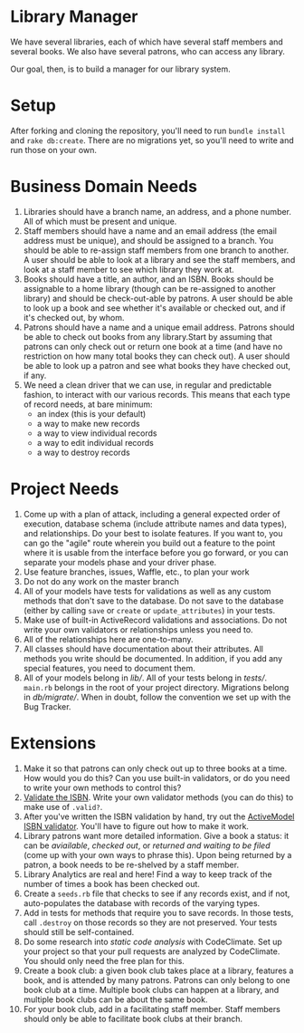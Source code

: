 # Library Manager

We have several libraries, each of which have several staff members and
several books. We also have several patrons, who can access any library.

Our goal, then, is to build a manager for our library system.

# Setup

After forking and cloning the repository, you'll need to run `bundle install`
and `rake db:create`.  There are no migrations yet, so you'll need to write and
run those on your own.

# Business Domain Needs

1. Libraries should have a branch name, an address, and a phone number. All of
   which must be present and unique.
2. Staff members should have a name and an email address (the email address must
   be unique), and should be assigned to a branch. You should be able to
   re-assign staff members from one branch to another. A user should be able to
   look at a library and see the staff members, and look at a staff member to see
   which library they work at.
3. Books should have a title, an author, and an ISBN. Books should be assignable
   to a home library (though can be re-assigned to another library) and should
   be check-out-able by patrons. A user should be able to look up a book and see
   whether it's available or checked out, and if it's checked out, by whom.
4. Patrons should have a name and a unique email address. Patrons should be able
   to check out books from any library.Start by assuming that patrons can only
   check out or return one book at a time (and have no restriction on how many
   total books they can check out). A user should be able to look up a patron
   and see what books they have checked out, if any.
5. We need a clean driver that we can use, in regular and predictable fashion,
   to interact with our various records. This means that each type of record
   needs, at bare minimum:
   + an index (this is your default)
   + a way to make new records
   + a way to view individual records
   + a way to edit individual records
   + a way to destroy records

# Project Needs

1. Come up with a plan of attack, including a general expected order of
   execution, database schema (include attribute names and data types), and
   relationships. Do your best to isolate features. If you want to, you can go
   the "agile" route wherein you build out a feature to the point where it is
   usable from the interface before you go forward, or you can separate your
   models phase and your driver phase.
2. Use feature branches, issues, Waffle, etc., to plan your work
3. Do not do any work on the master branch
4. All of your models have tests for validations as well as any custom methods
   that don't save to the database. Do not save to the database (either by
   calling `save` or `create` or `update_attributes`) in your tests.
5. Make use of built-in ActiveRecord validations and associations. Do not write
   your own validators or relationships unless you need to.
6. All of the relationships here are one-to-many.
7. All classes should have documentation about their attributes. All methods you
   write should be documented. In addition, if you add any special features, you
   need to document them.
8. All of your models belong in _lib/_. All of your tests belong in _tests/_.
   `main.rb` belongs in the root of your project directory. Migrations belong in
   _db/migrate/_. When in doubt, follow the convention we set up with the Bug
   Tracker.

# Extensions

1. Make it so that patrons can only check out up to three books at a time. How
   would you do this? Can you use built-in validators, or do you need to write
   your own methods to control this?
2. [Validate the
   ISBN](https://en.wikipedia.org/wiki/International_Standard_Book_Number#ISBN-13_check_digit_calculation).
   Write your own validator methods (you can do this) to make use of `.valid?`.
3. After you've written the ISBN validation by hand, try out the [ActiveModel
   ISBN validator](https://github.com/zapnap/isbn_validation). You'll have to
   figure out how to make it work.
3. Library patrons want more detailed information. Give a book a status: it can
   be *aviailable*, *checked out*, or *returned and waiting to be filed* (come
   up with your own ways to phrase this). Upon being returned by a patron, a
   book needs to be re-shelved by a staff member.
4. Library Analytics are real and here! Find a way to keep track of the number
   of times a book has been checked out.
5. Create a `seeds.rb` file that checks to see if any records exist, and if not,
   auto-populates the database with records of the varying types.
6. Add in tests for methods that require you to save records. In those tests,
   call `.destroy` on those records so they are not preserved. Your tests should
   still be self-contained.
7. Do some research into *static code analysis* with CodeClimate. Set up your
   project so that your pull requests are analyzed by CodeClimate. You should
   only need the free plan for this.
8. Create a book club: a given book club takes place at a library, features a
   book, and is attended by many patrons. Patrons can only belong to one book
   club at a time. Multiple book clubs can happen at a library, and multiple
   book clubs can be about the same book.
9. For your book club, add in a facilitating staff member. Staff members should
   only be able to facilitate book clubs at their branch.
